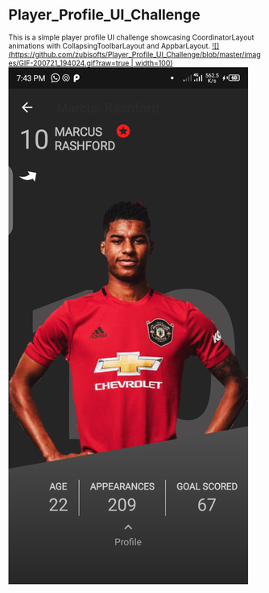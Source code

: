 # Player_Profile_UI_Challenge
This is a simple player profile UI challenge showcasing CoordinatorLayout animations with CollapsingToolbarLayout and AppbarLayout.
[![](https://github.com/zubisofts/Player_Profile_UI_Challenge/blob/master/images/GIF-200721_194024.gif?raw=true | width=100)](https://github.com/zubisofts/Player_Profile_UI_Challenge/blob/master/images/GIF-200721_194024.gif?raw=true) [![](https://github.com/zubisofts/Player_Profile_UI_Challenge/blob/master/images/Screenshot_20200721-194344.png?raw=true)](https://github.com/zubisofts/Player_Profile_UI_Challenge/blob/master/images/Screenshot_20200721-194344.png?raw=true)
